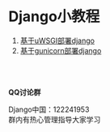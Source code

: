 #  Django小教程
1. [基于uWSGI部署django](https://github.com/newpepsi/django-depolyment-cn/blob/master/uwsgi.md)
2. [基于gunicorn部署django](https://github.com/newpepsi/django-depolyment-cn/blob/master/gunicorn.md)




<br/><br/>

**QQ讨论群**

Django中国：122241953<br>
群内有热心管理指导大家学习
